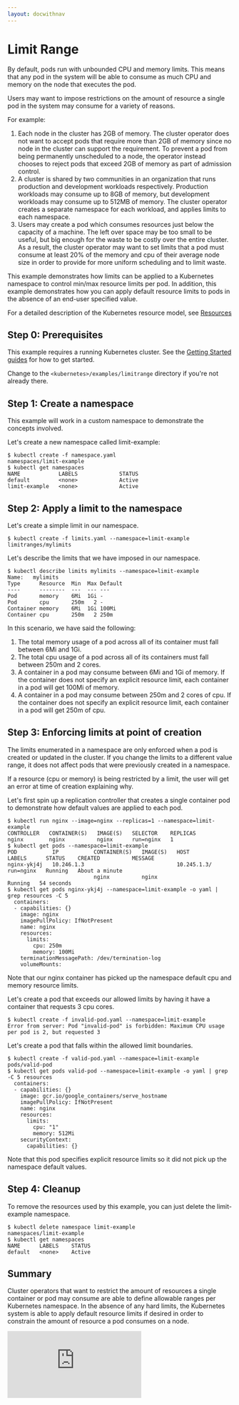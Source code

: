 ```yaml
---
layout: docwithnav
---
```

<!-- BEGIN MUNGE: UNVERSIONED_WARNING -->


<!-- END MUNGE: UNVERSIONED_WARNING -->
Limit Range
========================================
By default, pods run with unbounded CPU and memory limits.  This means that any pod in the
system will be able to consume as much CPU and memory on the node that executes the pod.

Users may want to impose restrictions on the amount of resource a single pod in the system may consume
for a variety of reasons.

For example:

1. Each node in the cluster has 2GB of memory.  The cluster operator does not want to accept pods
that require more than 2GB of memory since no node in the cluster can support the requirement.  To prevent a
pod from being permanently unscheduled to a node, the operator instead chooses to reject pods that exceed 2GB
of memory as part of admission control.
2. A cluster is shared by two communities in an organization that runs production and development workloads
respectively.  Production workloads may consume up to 8GB of memory, but development workloads may consume up
to 512MB of memory.  The cluster operator creates a separate namespace for each workload, and applies limits to
each namespace.
3. Users may create a pod which consumes resources just below the capacity of a machine.  The left over space
may be too small to be useful, but big enough for the waste to be costly over the entire cluster.  As a result,
the cluster operator may want to set limits that a pod must consume at least 20% of the memory and cpu of their
average node size in order to provide for more uniform scheduling and to limit waste.

This example demonstrates how limits can be applied to a Kubernetes namespace to control
min/max resource limits per pod.  In addition, this example demonstrates how you can
apply default resource limits to pods in the absence of an end-user specified value.

For a detailed description of the Kubernetes resource model, see [Resources](https://github.com/GoogleCloudPlatform/kubernetes/blob/master/docs/resources.md)

Step 0: Prerequisites
-----------------------------------------
This example requires a running Kubernetes cluster.  See the [Getting Started guides](../../../docs/getting-started-guides/) for how to get started.

Change to the `<kubernetes>/examples/limitrange` directory if you're not already there.

Step 1: Create a namespace
-----------------------------------------
This example will work in a custom namespace to demonstrate the concepts involved.

Let's create a new namespace called limit-example:

```shell
$ kubectl create -f namespace.yaml
namespaces/limit-example
$ kubectl get namespaces
NAME            LABELS             STATUS
default         <none>             Active
limit-example   <none>             Active
```

Step 2: Apply a limit to the namespace
-----------------------------------------
Let's create a simple limit in our namespace.

```shell
$ kubectl create -f limits.yaml --namespace=limit-example
limitranges/mylimits
```

Let's describe the limits that we have imposed in our namespace.

```shell
$ kubectl describe limits mylimits --namespace=limit-example
Name:   mylimits
Type      Resource  Min  Max Default
----      --------  ---  --- ---
Pod       memory    6Mi  1Gi -
Pod       cpu       250m   2 -
Container memory    6Mi  1Gi 100Mi
Container cpu       250m   2 250m
```

In this scenario, we have said the following:

1. The total memory usage of a pod across all of its container must fall between 6Mi and 1Gi.
2. The total cpu usage of a pod across all of its containers must fall between 250m and 2 cores.
3. A container in a pod may consume between 6Mi and 1Gi of memory.  If the container does not
specify an explicit resource limit, each container in a pod will get 100Mi of memory.
4. A container in a pod may consume between 250m and 2 cores of cpu.  If the container does
not specify an explicit resource limit, each container in a pod will get 250m of cpu.

Step 3: Enforcing limits at point of creation
-----------------------------------------
The limits enumerated in a namespace are only enforced when a pod is created or updated in
the cluster.  If you change the limits to a different value range, it does not affect pods that
were previously created in a namespace.

If a resource (cpu or memory) is being restricted by a limit, the user will get an error at time
of creation explaining why.

Let's first spin up a replication controller that creates a single container pod to demonstrate
how default values are applied to each pod.

```shell
$ kubectl run nginx --image=nginx --replicas=1 --namespace=limit-example
CONTROLLER   CONTAINER(S)   IMAGE(S)   SELECTOR    REPLICAS
nginx        nginx          nginx      run=nginx   1
$ kubectl get pods --namespace=limit-example
POD           IP           CONTAINER(S)   IMAGE(S)   HOST          LABELS      STATUS    CREATED          MESSAGE
nginx-ykj4j   10.246.1.3                             10.245.1.3/   run=nginx   Running   About a minute
                           nginx          nginx                                Running   54 seconds
$ kubectl get pods nginx-ykj4j --namespace=limit-example -o yaml | grep resources -C 5
  containers:
  - capabilities: {}
    image: nginx
    imagePullPolicy: IfNotPresent
    name: nginx
    resources:
      limits:
        cpu: 250m
        memory: 100Mi
    terminationMessagePath: /dev/termination-log
    volumeMounts:
```

Note that our nginx container has picked up the namespace default cpu and memory resource limits.

Let's create a pod that exceeds our allowed limits by having it have a container that requests 3 cpu cores.

```shell
$ kubectl create -f invalid-pod.yaml --namespace=limit-example
Error from server: Pod "invalid-pod" is forbidden: Maximum CPU usage per pod is 2, but requested 3
```

Let's create a pod that falls within the allowed limit boundaries.

```shell
$ kubectl create -f valid-pod.yaml --namespace=limit-example
pods/valid-pod
$ kubectl get pods valid-pod --namespace=limit-example -o yaml | grep -C 5 resources
  containers:
  - capabilities: {}
    image: gcr.io/google_containers/serve_hostname
    imagePullPolicy: IfNotPresent
    name: nginx
    resources:
      limits:
        cpu: "1"
        memory: 512Mi
    securityContext:
      capabilities: {}
```

Note that this pod specifies explicit resource limits so it did not pick up the namespace default values.

Step 4: Cleanup
----------------------------
To remove the resources used by this example, you can just delete the limit-example namespace.

```shell
$ kubectl delete namespace limit-example
namespaces/limit-example
$ kubectl get namespaces
NAME      LABELS    STATUS
default   <none>    Active
```

Summary
----------------------------
Cluster operators that want to restrict the amount of resources a single container or pod may consume
are able to define allowable ranges per Kubernetes namespace.  In the absence of any hard limits,
the Kubernetes system is able to apply default resource limits if desired in order to constrain the
amount of resource a pod consumes on a node.


<!-- BEGIN MUNGE: GENERATED_ANALYTICS -->
[![Analytics](https://kubernetes-site.appspot.com/UA-36037335-10/GitHub/docs/user-guide/limitrange/README.md?pixel)]()
<!-- END MUNGE: GENERATED_ANALYTICS -->
